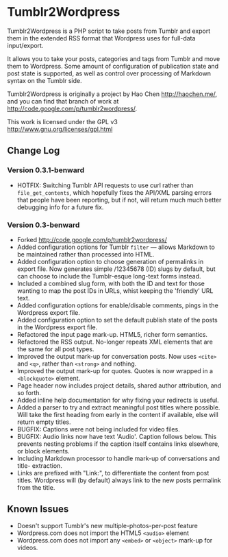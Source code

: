 # Tumblr2Wordpress

Tumblr2Wordpress is a PHP script to take posts from Tumblr and export them in the extended RSS format that Wordpress uses for full-data input/export.

It allows you to take your posts, categories and tags from Tumblr and move them to Wordpress. Some amount of configuration of publication state and post state is supported, as well as control over processing of Markdown syntax on the Tumblr side.

Tumblr2Wordpress is originally a project by Hao Chen <http://haochen.me/>, and you can find that branch of work at <http://code.google.com/p/tumblr2wordpress/>.

This work is licensed under the GPL v3 <http://www.gnu.org/licenses/gpl.html>

## Change Log

### Version 0.3.1-benward

  * HOTFIX: Switching Tumblr API requests to use curl rather than
    `file_get_contents`, which hopefully fixes the API/XML parsing errors that
    people have been reporting, but if not, will return much much better
    debugging info for a future fix.

### Version 0.3-benward

  * Forked <http://code.google.com/p/tumblr2wordpress/>
  * Added configuration options for Tumblr `filter` — allows Markdown to be
    maintained rather than processed into HTML.
  * Added configuration option to choose generation of permalinks in export
    file. Now generates simple /12345678 (ID) slugs by default, but can choose
    to include the Tumblr-esque long-text forms instead.
  * Included a combined slug form, with both the ID and text for those wanting
    to map the post IDs in URLs, whist keeping the 'friendly' URL text.
  * Added configuration options for enable/disable comments, pings in the
    Wordpress export file.
  * Added configuration option to set the default publish state of the posts
    in the Wordpress export file.
  * Refactored the input page mark-up. HTML5, richer form semantics.
  * Refactored the RSS output. No-longer repeats XML elements that are the
    same for all post types.
  * Improved the output mark-up for conversation posts. Now uses `<cite>` and
    `<q>`, rather than `<strong>` and nothing.
  * Improved the output mark-up for quotes. Quotes is now wrapped in a
    `<blockquote>` element.
  * Page header now includes project details, shared author attribution,
    and so forth.
  * Added inline help documentation for why fixing your redirects is useful.
  * Added a parser to try and extract meaningful post titles where possible.
    Will take the first heading from early in the content if available, else
    will return empty titles.
  * BUGFIX: Captions were not being included for video files.
  * BUGFIX: Audio links now have text 'Audio'. Caption follows below. This
    prevents nesting problems if the caption itself contains links elsewhere,
    or block elements.
  * Including Markdown processor to handle mark-up of conversations and title-
    extraction.
  * Links are prefixed with "Link:", to differentiate the content from post
    titles. Wordpress will (by default) always link to the new posts
    permalink from the title.

## Known Issues

  * Doesn't support Tumblr's new multiple-photos-per-post feature
  * Wordpress.com does not import the HTML5 `<audio>` element
  * Wordpress.com does not import any `<embed>` or `<object>` mark-up for
    videos.
